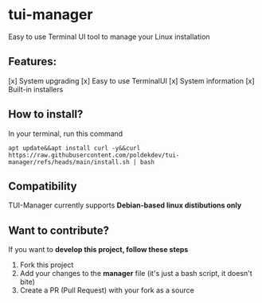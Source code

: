 # tui-manager
Easy to use Terminal UI tool to manage your Linux installation
## Features:
[x] System upgrading
[x] Easy to use TerminalUI
[x] System information
[x] Built-in installers
## How to install?
In your terminal, run this command
```
apt update&&apt install curl -y&&curl https://raw.githubusercontent.com/poldekdev/tui-manager/refs/heads/main/install.sh | bash
```
## Compatibility
TUI-Manager currently supports __Debian-based linux distibutions only__

## Want to contribute?
If you want to __develop this project, follow these steps__
1. Fork this project
2. Add your changes to the __manager__ file (it's just a bash script, it doesn't bite)
3. Create a PR (Pull Request) with your fork as a source
